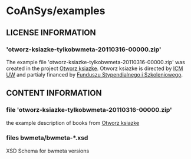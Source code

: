 CoAnSys/examples
================

LICENSE INFORMATION
-------------------

### 'otworz-ksiazke-tylkobwmeta-20110316-00000.zip'

The example file 'otworz-ksiazke-tylkobwmeta-20110316-00000.zip' was created in the project [Otworz ksiazke](http://otworzksiazke.pl). 
Otworz ksiazke is directed by [ICM UW](http://www.icm.edu.pl/) and partialy financed by [Funduszu Stypendialnego i Szkoleniowego](http://www.fss.org.pl/).

CONTENT INFORMATION
-------------------

### file 'otworz-ksiazke-tylkobwmeta-20110316-00000.zip'

the example description of books from [Otworz ksiazke](http://otworzksiazke.pl)

### files bwmeta/bwmeta-*.xsd

XSD Schema for bwmeta versions
